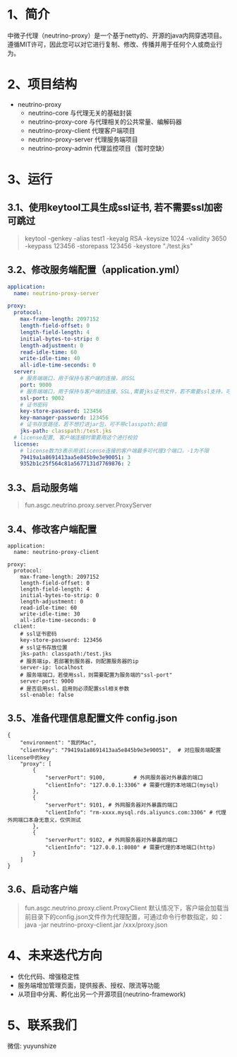 # 1、简介
中微子代理（neutrino-proxy）是一个基于netty的、开源的java内网穿透项目。遵循MIT许可，因此您可以对它进行复制、修改、传播并用于任何个人或商业行为。

# 2、项目结构
- neutrino-proxy 
    - neutrino-core     与代理无关的基础封装
    - neutrino-proxy-core       与代理相关的公共常量、编解码器
    - neutrino-proxy-client     代理客户端项目
    - neutrino-proxy-server     代理服务端项目
    - neutrino-proxy-admin      代理监控项目（暂时空缺）

# 3、运行
## 3.1、使用keytool工具生成ssl证书, 若不需要ssl加密可跳过
> keytool -genkey -alias test1 -keyalg RSA -keysize 1024 -validity 3650 -keypass 123456 -storepass 123456 -keystore  "./test.jks"

## 3.2、修改服务端配置（application.yml）
```yml
application:
  name: neutrino-proxy-server

proxy:
  protocol:
    max-frame-length: 2097152
    length-field-offset: 0
    length-field-length: 4
    initial-bytes-to-strip: 0
    length-adjustment: 0
    read-idle-time: 60
    write-idle-time: 40
    all-idle-time-seconds: 0
  server:
    # 服务端端口，用于保持与客户端的连接，非SSL
    port: 9000    
    # 服务端端口，用于保持与客户端的连接，SSL,需要jks证书文件，若不需要ssl支持，可不配置
    ssl-port: 9002
    # 证书密码
    key-store-password: 123456
    key-manager-password: 123456
    # 证书存放路径，若不想打进jar包，可不带classpath:前缀
    jks-path: classpath:/test.jks
  # license配置, 客户端连接时需要用这个进行校验
  license:
    # license数为3表示用该license连接的客户端最多可代理3个端口，-1为不限
    79419a1a8691413aa5e845b9e3e90051: 3
    9352b1c25f564c81a5677131d7769876: 2
```

## 3.3、启动服务端
> fun.asgc.neutrino.proxy.server.ProxyServer

## 3.4、修改客户端配置
```
application:
  name: neutrino-proxy-client

proxy:
  protocol:
    max-frame-length: 2097152
    length-field-offset: 0
    length-field-length: 4
    initial-bytes-to-strip: 0
    length-adjustment: 0
    read-idle-time: 60
    write-idle-time: 30
    all-idle-time-seconds: 0
  client:
    # ssl证书密码
    key-store-password: 123456
    # ssl证书存放位置
    jks-path: classpath:/test.jks
    # 服务端ip，若部署到服务器，则配置服务器的ip
    server-ip: localhost
    # 服务端端口，若使用ssl，则需要配置为服务端的"ssl-port"
    server-port: 9000
    # 是否启用ssl，启用则必须配置ssl相关参数
    ssl-enable: false
```

## 3.5、准备代理信息配置文件 config.json
```
{
    "environment": "我的Mac",
    "clientKey": "79419a1a8691413aa5e845b9e3e90051",  # 对应服务端配置license中的key
    "proxy": [
        {
            "serverPort": 9100,         # 外网服务器对外暴露的端口
            "clientInfo": "127.0.0.1:3306" # 需要代理的本地端口(mysql)
        },
        {
            "serverPort": 9101, # 外网服务器对外暴露的端口
            "clientInfo": "rm-xxxx.mysql.rds.aliyuncs.com:3306" # 代理外网端口本身无意义，仅供测试
        },
        {
            "serverPort": 9102, # 外网服务器对外暴露的端口
            "clientInfo": "127.0.0.1:8080" # 需要代理的本地端口(http)
        }
    ]
}
```

## 3.6、启动客户端
> fun.asgc.neutrino.proxy.client.ProxyClient
默认情况下，客户端会加载当前目录下的config.json文件作为代理配置，可通过命令行参数指定，如：java -jar neutrino-proxy-client.jar /xxx/proxy.json

# 4、未来迭代方向
- 优化代码、增强稳定性
- 服务端增加管理页面，提供报表、授权、限流等功能
- 从项目中分离、孵化出另一个开源项目(neutrino-framework)

# 5、联系我们
微信: yuyunshize
